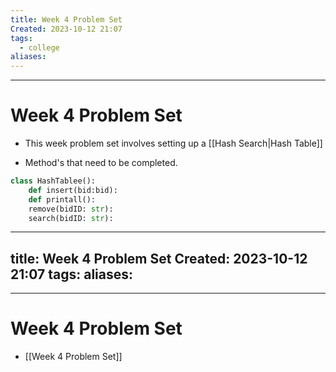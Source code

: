 ```yaml
---
title: Week 4 Problem Set
Created: 2023-10-12 21:07
tags:
  - college
aliases:
---
```


---
# Week 4 Problem Set
- This week problem set involves setting up a [[Hash Search|Hash Table]]

- Method's that need to be completed.
```Python
class HashTablee():
	def insert(bid:bid):
	def printall():
	remove(bidID: str):
	search(bidID: str):
```



---
title: Week 4 Problem Set
Created: 2023-10-12 21:07
tags: 
aliases:
---

---
# Week 4 Problem Set
- [[Week 4 Problem Set]]



